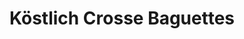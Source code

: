 ---
layout: blog
permalink: /baguette/
pagedesc: Köstlich Crosse Baguettes
title: Köstlich Crosse Baguettes
headline: Köstlich Crosse Baguettes
thumbnail: /assets/images/baguette.jpg
datafile: baguette
tags: [Backen]
---